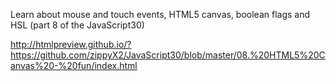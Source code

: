  Learn about mouse and touch events, HTML5 canvas, boolean flags and HSL (part 8 of the JavaScript30)

http://htmlpreview.github.io/?https://github.com/zippyX2/JavaScript30/blob/master/08.%20HTML5%20Canvas%20-%20fun/index.html
